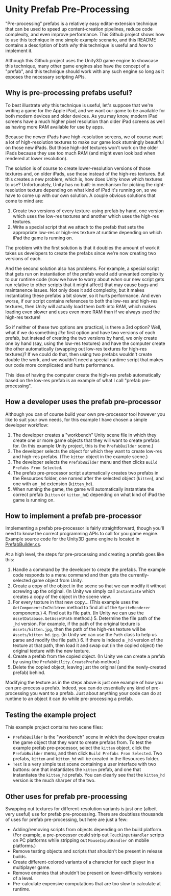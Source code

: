 # Unity Prefab Pre-Processing


"Pre-processing" prefabs is a relatively easy editor-extension technique that can be used to speed up content-creation pipelines, reduce code complexity, and even improve performance. This Github project shows how to use this technique in one simple example scenario, and this README contains a description of both *why* this technique is useful and *how* to implement it.

Although this Github project uses the Unity3D game engine to showcase this technique, many other game engines also have the concept of a "prefab", and this technique should work with any such engine so long as it exposes the necessary scripting APIs.

## Why is pre-processing prefabs useful? ##

To best illustrate *why* this technique is useful, let's suppose that we're writing a game for the Apple iPad, and we want our game to be available for both modern devices and older devices. As you may know, modern iPad screens have a much higher pixel resolution than older iPad screens as well as having more RAM available for use by apps.

Because the newer iPads have high-resolution screens, we of course want a lot of high-resolution textures to make our game look stunningly beautiful on those new iPads. But those high-def textures won't work on the older iPads because they use too much RAM (and might even look bad when rendered at lower resolution).

The solution is of course to create lower-resolution versions of those textures and, on older iPads, use those instead of the high-res textures. But this creates a new problem, which is, how does Unity know which textures to use? Unfortunately, Unity has no built-in mechanism for picking the right-resolution texture depending on what kind of iPad it's running on, so we have to come up with our own solution. A couple obvious solutions that come to mind are:

1. Create two versions of every texture-using prefab by hand, one version which uses the low-res textures and another which uses the high-res textures.
2. Write a special script that we attach to the prefab that sets the appropriate low-res or high-res texture at runtime depending on which iPad the game is running on.

The problem with the first solution is that it doubles the amount of work it takes us developers to create the prefabs since we're now creating two versions of each.

And the second solution also has problems. For example, a special script that gets run on instantiation of the prefab would add unwanted complexity to our runtime code (now we have to worry about *when* our new script gets run relative to other scripts that it might affect) that may cause bugs and maintanence issues. Not only does it add complexity, but it makes instantiating these prefabs a bit slower, so it hurts performance. And even worse, if our script contains references to both the low-res and high-res textures, then Unity will actually load them *both* into RAM, which makes loading even slower and uses even more RAM than if we always used the high-res texture!

So if neither of these two options are practical, is there a 3rd option? Well, what if we do something *like* first option and have two versions of each prefab, but instead of creating the two versions by hand, we only create one by hand (say, using the low-res textures) and have the computer create the other automatically (swapping out low-res textures for high-res textures)? If we could do that, then using two prefabs wouldn't create double the work, and we wouldn't need a special runtime script that makes our code more complicated and hurts performance.

This idea of having the computer create the high-res prefab automatically based on the low-res prefab is an example of what I call "prefab pre-processing".

## How a developer uses the prefab pre-processor ##

Although you can of course build your own pre-processor tool however you like to suit your own needs, for this example I have chosen a simple developer workflow:

1. The developer creates a "workbench" Unity scene file in which they create one or more game objects that they will want to create prefabs for. (In this example Unity project, this is the `PrefabBuilder` scene.)
2. The developer selects the object for which they want to create low-res and high-res prefabs. (The `kitten` object in the example scene.)
3. The developer selects the `PrefabBuilder` menu and then clicks `Build Prefabs From Selected`.
4. The prefab pre-processor script automatically creates two prefabs in the Resources folder, one named after the selected object (`kitten`), and one with an `_hd` extension (`kitten_hd`).
5. When running the game, the game will automatically instantiate the correct prefab (`kitten` or `kitten_hd`) depending on what kind of iPad the game is running on.

## How to implement a prefab pre-processor ##

Implementing a prefab pre-processor is fairly straightforward, though you'll need to know the correct programming APIs to call for you game engine. Example source code for the Unity3D game engine is located in [PrefabBuilder.cs](https://github.com/waltdestler/Unity-Preprocessed-Prefabs/blob/master/Assets/Editor/PrefabBuilder.cs).

At a high level, the steps for pre-processing and creating a prefab goes like this:

1. Handle a command by the developer to create the prefabs. The example code responds to a menu command and then gets the currently-selected game object from Unity.
2. Create a copy of the object in the scene so that we can modify it without screwing up the original. (In Unity we simply call `Instantiate` which creates a copy of the object in the scene view.
3. For every texture in that new copy... (This example uses the `GetComponentsInChildren` method to find all of the `SpriteRenderer` components.)
	4. Find out its file path. (In Unity we can use the `AssetDatabase.GetAssetPath` method.)
	5. Determine the file path of the `_hd` version. For example, if the path of the original texture is `Assets/kitten.jpg`, then the path of the high-res texture will be `Assets/kitten_hd.jpg`. (In Unity we can use the `Path` class to help us parse and modify the file path.)
	6. If there is indeed a `_hd` version of the texture at that path, then load it and swap out (in the copied object) the original texture with the new texture.
7. Create a prefab from the copied object. (In Unity we can create a prefab by using the `PrefabUtility.CreatePrefab` method.)
8. Delete the copied object, leaving just the original (and the newly-created prefab) behind.

Modifying the texture as in the steps above is just one example of how you can pre-process a prefab. Indeed, you can do essentially any kind of pre-processing you want to a prefab. Just about anything your code can do at runtime to an object it can do while pre-processing a prefab.

## Testing the example project ##

This example project contains two scene files:

* `PrefabBuilder` is the "workbench" scene in which the developer creates the game object that they want to create prefabs from. To test the example prefab pre-processor, select the `kitten` object, click the `PrefabBuilder` menu, and then click `Build Prefabs From Selected`. Two prefabs, `kitten` and `kitten_hd` will be created in the Resources folder.
* `Test` is a very simple test scene containing a user interface with two buttons: one that instantiates the `kitten` prefab, and one that instantiates the `kitten_hd` prefab. You can clearly see that the `kitten_hd` version is the much sharper of the two.

## Other uses for prefab pre-processing ##

Swapping out textures for different-resolution variants is just one (albeit very useful) use for prefab pre-processing. There are doubtless thousands of uses for prefab pre-processing, but here are just a few:

* Adding/removing scripts from objects depending on the build platform. (For example, a pre-processor could strip out `TouchInputHandler` scripts on PC platforms while stripping out `MouseInputHandler` on mobile platforms.)
* Remove testing objects and scripts that shouldn't be present in release builds.
* Create different-colored variants of a character for each player in a multiplayer game.
* Remove enemies that shouldn't be present on lower-difficulty versions of a level.
* Pre-calculate expensive computations that are too slow to calculate at runtime.
